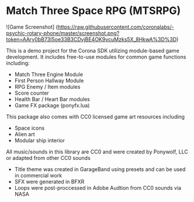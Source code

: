 # Match Three Space RPG (MTSRPG)

![Game Screenshot]
(https://raw.githubusercontent.com/coronalabs/-psychic-rotary-phone/master/screenshot.png?token=AAry0bB73I5oe33B3CDvjBE4OK9vcuMzks5X_8HkwA%3D%3D)

This is a demo project for the Corona SDK utilizing module-based game development. It includes free-to-use modules for common game functions including:

* Match Three Engine Module
* First Person Hallway Module
* RPG Enemy / Item modules
* Score counter
* Health Bar / Heart Bar modules
* Game FX package (ponyfx.lua)

This package also comes with CC0 licensed game art resources including

* Space icons
* Alien art
* Modular ship interior

All music/sounds in this library are CC0 and were created by Ponywolf, LLC or adapted from other CC0 sounds

* Title theme was created in GarageBand using presets and can be used in commercial work
* SFX were generated in BFXR
* Loops were post-proccessed in Adobe Audtion from CC0 sounds via NASA
